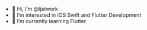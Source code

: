 - 👋 Hi, I’m @ljatwork
- 👀 I’m interested in iOS Swift and Flutter Development
- 🌱 I’m currently learning Flutter

